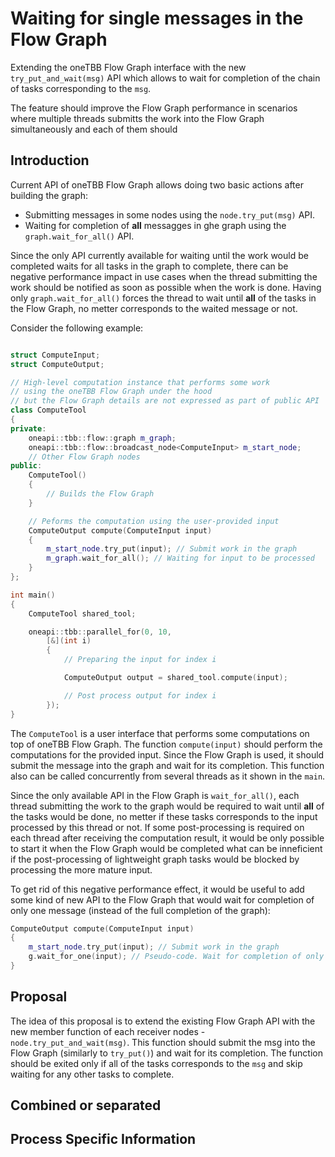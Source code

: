 # Waiting for single messages in the Flow Graph

Extending the oneTBB Flow Graph interface with the new ``try_put_and_wait(msg)`` API which allows to wait
for completion of the chain of tasks corresponding to the ``msg``.

The feature should improve the Flow Graph performance in scenarios where multiple threads submitts the work into the
Flow Graph simultaneously and each of them should

## Introduction

Current API of oneTBB Flow Graph allows doing two basic actions after building the graph:

- Submitting messages in some nodes using the ``node.try_put(msg)`` API.
- Waiting for completion of **all** messagges in ghe graph using the ``graph.wait_for_all()`` API.

Since the only API currently available for waiting until the work would be completed waits for all tasks in the graph
to complete, there can be negative performance impact in use cases when the thread submitting the work should be notified as soon as possible
when the work is done. Having only ``graph.wait_for_all()`` forces the thread to wait until **all** of the tasks in the Flow Graph, no metter
corresponds to the waited message or not.

Consider the following example:

```cpp

struct ComputeInput;
struct ComputeOutput;

// High-level computation instance that performs some work
// using the oneTBB Flow Graph under the hood
// but the Flow Graph details are not expressed as part of public API
class ComputeTool
{
private:
    oneapi::tbb::flow::graph m_graph;
    oneapi::tbb::flow::broadcast_node<ComputeInput> m_start_node;
    // Other Flow Graph nodes
public:
    ComputeTool()
    {
        // Builds the Flow Graph
    }

    // Peforms the computation using the user-provided input
    ComputeOutput compute(ComputeInput input)
    {
        m_start_node.try_put(input); // Submit work in the graph
        m_graph.wait_for_all(); // Waiting for input to be processed
    }
};

int main()
{
    ComputeTool shared_tool;

    oneapi::tbb::parallel_for(0, 10,
        [&](int i)
        {
            // Preparing the input for index i

            ComputeOutput output = shared_tool.compute(input);

            // Post process output for index i
        });
}

```

The ``ComputeTool`` is a user interface that performs some computations on top of oneTBB Flow Graph. The function ``compute(input)`` should
perform the computations for the provided input. Since the Flow Graph is used, it should submit the message into the graph and wait for its
completion. This function also can be called concurrently from several threads as it shown in the ``main``.

Since the only available API in the Flow Graph is ``wait_for_all()``, each thread submitting the work to the graph would be required to wait
until **all** of the tasks would be done, no metter if these tasks corresponds to the input processed by this thread or not. If some
post-processing is required on each thread after receiving the computation result, it would be only possible to start it when the Flow Graph would be completed what can be inneficient if the post-processing of lightweight graph tasks would be blocked by processing the more mature input.

To get rid of this negative performance effect, it would be useful to add some kind of new API to the Flow Graph that would wait for
completion of only one message (instead of the full completion of the graph):

```cpp
ComputeOutput compute(ComputeInput input)
{
    m_start_node.try_put(input); // Submit work in the graph
    g.wait_for_one(input); // Pseudo-code. Wait for completion of only messages for computations of input
}
```

## Proposal

The idea of this proposal is to extend the existing Flow Graph API with the new member function of each receiver nodes -
``node.try_put_and_wait(msg)``. This function should submit the msg into the Flow Graph (similarly to ``try_put()``) and wait for its completion. The function should be exited only if all of the tasks corresponds to the ``msg`` and skip waiting for any other tasks to
complete.



## Combined or separated

## Process Specific Information
